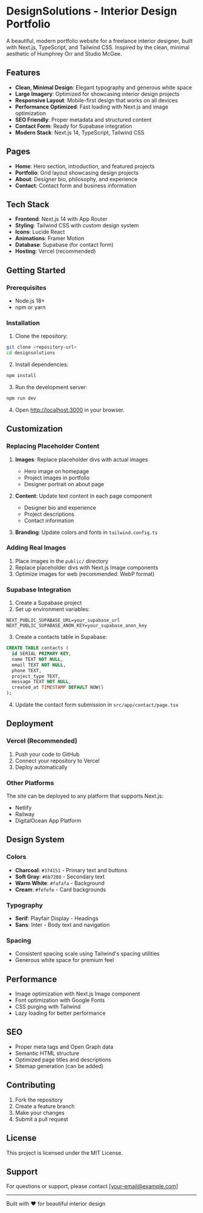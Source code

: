 # DesignSolutions - Interior Design Portfolio

A beautiful, modern portfolio website for a freelance interior designer, built with Next.js, TypeScript, and Tailwind CSS. Inspired by the clean, minimal aesthetic of Humphrey Orr and Studio McGee.

## Features

- **Clean, Minimal Design**: Elegant typography and generous white space
- **Large Imagery**: Optimized for showcasing interior design projects
- **Responsive Layout**: Mobile-first design that works on all devices
- **Performance Optimized**: Fast loading with Next.js and image optimization
- **SEO Friendly**: Proper metadata and structured content
- **Contact Form**: Ready for Supabase integration
- **Modern Stack**: Next.js 14, TypeScript, Tailwind CSS

## Pages

- **Home**: Hero section, introduction, and featured projects
- **Portfolio**: Grid layout showcasing design projects
- **About**: Designer bio, philosophy, and experience
- **Contact**: Contact form and business information

## Tech Stack

- **Frontend**: Next.js 14 with App Router
- **Styling**: Tailwind CSS with custom design system
- **Icons**: Lucide React
- **Animations**: Framer Motion
- **Database**: Supabase (for contact form)
- **Hosting**: Vercel (recommended)

## Getting Started

### Prerequisites

- Node.js 18+ 
- npm or yarn

### Installation

1. Clone the repository:
```bash
git clone <repository-url>
cd designsolutions
```

2. Install dependencies:
```bash
npm install
```

3. Run the development server:
```bash
npm run dev
```

4. Open [http://localhost:3000](http://localhost:3000) in your browser.

## Customization

### Replacing Placeholder Content

1. **Images**: Replace placeholder divs with actual images
   - Hero image on homepage
   - Project images in portfolio
   - Designer portrait on about page

2. **Content**: Update text content in each page component
   - Designer bio and experience
   - Project descriptions
   - Contact information

3. **Branding**: Update colors and fonts in `tailwind.config.ts`

### Adding Real Images

1. Place images in the `public/` directory
2. Replace placeholder divs with Next.js Image components
3. Optimize images for web (recommended: WebP format)

### Supabase Integration

1. Create a Supabase project
2. Set up environment variables:
```env
NEXT_PUBLIC_SUPABASE_URL=your_supabase_url
NEXT_PUBLIC_SUPABASE_ANON_KEY=your_supabase_anon_key
```

3. Create a contacts table in Supabase:
```sql
CREATE TABLE contacts (
  id SERIAL PRIMARY KEY,
  name TEXT NOT NULL,
  email TEXT NOT NULL,
  phone TEXT,
  project_type TEXT,
  message TEXT NOT NULL,
  created_at TIMESTAMP DEFAULT NOW()
);
```

4. Update the contact form submission in `src/app/contact/page.tsx`

## Deployment

### Vercel (Recommended)

1. Push your code to GitHub
2. Connect your repository to Vercel
3. Deploy automatically

### Other Platforms

The site can be deployed to any platform that supports Next.js:
- Netlify
- Railway
- DigitalOcean App Platform

## Design System

### Colors
- **Charcoal**: `#374151` - Primary text and buttons
- **Soft Gray**: `#6b7280` - Secondary text
- **Warm White**: `#fafafa` - Background
- **Cream**: `#fefefe` - Card backgrounds

### Typography
- **Serif**: Playfair Display - Headings
- **Sans**: Inter - Body text and navigation

### Spacing
- Consistent spacing scale using Tailwind's spacing utilities
- Generous white space for premium feel

## Performance

- Image optimization with Next.js Image component
- Font optimization with Google Fonts
- CSS purging with Tailwind
- Lazy loading for better performance

## SEO

- Proper meta tags and Open Graph data
- Semantic HTML structure
- Optimized page titles and descriptions
- Sitemap generation (can be added)

## Contributing

1. Fork the repository
2. Create a feature branch
3. Make your changes
4. Submit a pull request

## License

This project is licensed under the MIT License.

## Support

For questions or support, please contact [your-email@example.com]

---

Built with ❤️ for beautiful interior design
